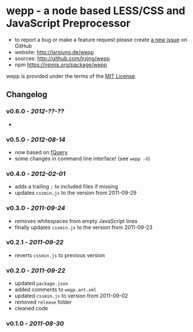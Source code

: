 # wepp - a node based LESS/CSS and JavaScript Preprocessor

* to report a bug or make a feature request please create [a new issue](http://github.com/lrsjng/wepp/issues/new) on GitHub
* website: <http://larsjung.de/wepp>
* sources: <http://github.com/lrsjng/wepp>
* npm <https://npmjs.org/package/wepp>

wepp is provided under the terms of the [MIT License](http://github.com/lrsjng/wepp/blob/master/LICENSE.txt).  


## Changelog

### v0.6.0 - *2012-??-??*

*


### v0.5.0 - *2012-08-14*

* now based on [fQuery](http://larsjung.de/fquery/)
* some changes in command line interface! (see `wepp -h`)


### v0.4.0 - *2012-02-01*

* adds a trailing `;` to included files if missing
* updates `cssmin.js` to the version from 2011-09-29


### v0.3.0 - *2011-09-24*

* removes whitespaces from empty JavaScript lines
* finally updates `cssmin.js` to the version from 2011-09-23


### v0.2.1 - *2011-09-22*

* reverts `cssmin.js` to previous version


### v0.2.0 - *2011-09-22*

* updated `package.json`
* added comments to `wepp.ant.xml`
* updated `cssmin.js` to version from 2011-09-02
* removed `release` folder
* cleaned code


### v0.1.0 - *2011-08-30*

